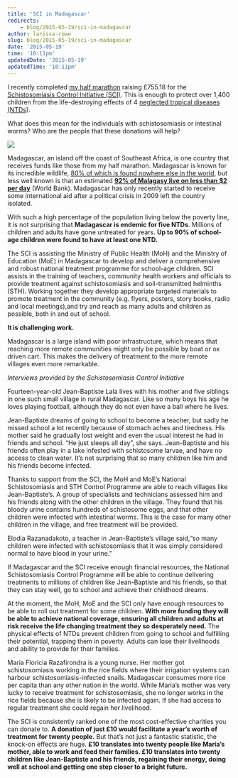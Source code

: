 ```yaml
---
title: 'SCI in Madagascar'
redirects:
    - blog/2015-05-19/sci-in-madagascar
author: larissa-rowe
slug: blog/2015-05-19/sci-in-madagascar
date: '2015-05-19'
time: '10:11pm'
updatedDate: '2015-05-19'
updatedTime: '10:11pm'
---
```

I recently completed [my half marathon](https://www.givingwhatwecan.org/blog/2015-02-13/running-sci-support-new-journey) raising £755.18 for the [Schistosomiasis Control Initiative (SCI)](https://www.givingwhatwecan.org/top-charities/schistosomiasis-control-initiative). This is enough to protect over 1,400 children from the life-destroying effects of 4 [neglected tropical diseases (NTDs)](https://www.givingwhatwecan.org/research/charities-area/neglected-tropical-diseases-ntds).

What does this mean for the individuals with schistosomiasis or intestinal worms? Who are the people that these donations will help?

![](https://imperialighi.files.wordpress.com/2014/08/treating-children.jpg)

Madagascar, an island off the coast of Southeast Africa, is one country that receives funds like those from my half marathon. Madagascar is known for its incredible wildlife, [80% of which is found nowhere else in the world](http://www.bbc.co.uk/nature/places/Madagascar ), but less well known is that an estimated **[92% of Malagasy live on less than $2 per day](http://www.bbc.co.uk/news/world-africa-13861843)** (World Bank). Madagascar has only recently started to receive some international aid after a political crisis in 2009 left the country isolated.

With such a high percentage of the population living below the poverty line, it is not surprising that **Madagascar is endemic for five NTDs**. Millions of children and adults have gone untreated for years. **Up to 90% of school-age children were found to have at least one NTD.**

The SCI is assisting the Ministry of Public Health (MoH) and the Ministry of Education (MoE) in Madagascar to develop and deliver a comprehensive and robust national treatment programme for school-age children. SCI assists in the training of teachers, community health workers and officials to provide treatment against schistosomiasis and soil-transmitted helminths (STH). Working together they develop appropriate targeted materials to promote treatment in the community (e.g. flyers, posters, story books, radio and local meetings),and try and reach as many adults and children as possible, both in and out of school.

**It is challenging work.**

Madagascar is a large island with poor infrastructure, which means that reaching more remote communities might only be possible by boat or ox driven cart. This makes the delivery of treatment to the more remote villages even more remarkable.

_Interviews provided by the Schistosomiasis Control Initiative_

Fourteen-year-old Jean-Baptiste Lala lives with his mother and five siblings in one such small village in rural Madagascar. Like so many boys his age he loves playing football, although they do not even have a ball where he lives.

Jean-Baptiste dreams of going to school to become a teacher, but sadly he missed school a lot recently because of stomach aches and tiredness. His mother said he gradually lost weight and even the usual interest he had in friends and school. “He just sleeps all day”, she says. Jean-Baptiste and his friends often play in a lake infested with schistosome larvae, and have no access to clean water. It’s not surprising that so many children like him and his friends become infected.

Thanks to support from the SCI, the MoH and MoE’s National Schistosomiasis and STH Control Programme are able to reach villages like Jean-Baptiste’s. A group of specialists and technicians assessed him and his friends along with the other children in the village. They found that his bloody urine contains hundreds of schistosome eggs, and that other children were infected with intestinal worms. This is the case for many other children in the village, and free treatment will be provided.

Elodia Razanadakoto, a teacher in Jean-Baptiste’s village said,“so many children were infected with schistosomiasis that it was simply considered normal to have blood in your urine.”

If Madagascar and the SCI receive enough financial resources, the National Schistosomiasis Control Programme will be able to continue delivering treatments to millions of children like Jean-Baptiste and his friends, so that they can stay well, go to school and achieve their childhood dreams.

At the moment, the MoH, MoE and the SCI only have enough resources to be able to roll out treatment for some children. **With more funding they will be able to achieve national coverage, ensuring all children and adults at risk receive the life changing treatment they so desperately need.** The physical effects of NTDs prevent children from going to school and fulfilling their potential, trapping them in poverty. Adults can lose their livelihoods and ability to provide for their families.

Maria Floricia Razafirondra is a young nurse. Her mother got schistosomiasis working in the rice fields where their irrigation systems can harbour schistosomiasis-infected snails. Madagascar consumes more rice per capita than any other nation in the world. While Maria’s mother was very lucky to receive treatment for schistosomiasis, she no longer works in the rice fields because she is likely to be infected again. If she had access to regular treatment she could regain her livelihood.

The SCI is consistently ranked one of the most cost-effective charities you can donate to. **A donation of just £10 would facilitate a year’s worth of treatment for twenty people.** But that’s not just a fantastic statistic, the knock-on effects are huge. **£10 translates into twenty people like Maria’s mother, able to work and feed their families. £10 translates into twenty children like Jean-Baptiste and his friends, regaining their energy, doing well at school and getting one step closer to a bright future.**